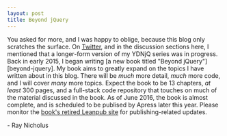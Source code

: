 ```yaml
---
layout: post
title: Beyond jQuery
---
```


You asked for more, and I was happy to oblige, because this blog only scratches the surface. On [Twitter][twitter], and in the discussion sections here, I mentioned that a longer-form version of my YDNjQ series was in progress. Back in early 2015, I began writing [a new book titled "Beyond jQuery"][beyond-jquery]. My book aims to greatly expand on the topics I have written about in this blog. There will be _much_ more detail, _much_ more code, and I will cover _many_ more topics. Expect the book to be 13 chapters, _at least_ 300 pages, and a full-stack code repository that touches on much of the material discussed in the book. As of June 2016, the book is almost complete, and is scheduled to be publised by Apress later this year. Please monitor the [book's retired Leanpub site][leanpub] for publishing-related updates. 


\- Ray Nicholus

[leanpub]: https://leanpub.com/beyondjquery
[twitter]: https://twitter.com/RayNicholus
